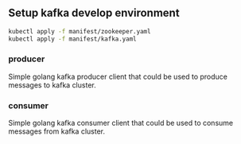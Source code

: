 ## Setup kafka develop environment

```bash
kubectl apply -f manifest/zookeeper.yaml
kubectl apply -f manifest/kafka.yaml
```

### producer

Simple golang kafka producer client that could be used to produce messages to kafka cluster.

### consumer

Simple golang kafka consumer client that could be used to consume messages from kafka cluster.
